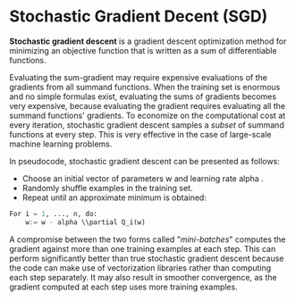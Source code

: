  # Stochastic Gradient Decent (SGD)

**Stochastic gradient descent** is a gradient descent optimization method for minimizing an objective function that is written as a sum of differentiable functions.

Evaluating the sum-gradient may require expensive evaluations of the gradients from all summand functions. When the training set is enormous and no simple formulas exist, evaluating the sums of gradients becomes very expensive, because evaluating the gradient requires evaluating all the summand functions' gradients. To economize on the computational cost at every iteration, stochastic gradient descent samples a *subset* of summand functions at every step. This is very effective in the case of large-scale machine learning problems.

In pseudocode, stochastic gradient descent can be presented as follows:
- Choose an initial vector of parameters w and learning rate alpha .
-  Randomly shuffle examples in the training set.
-  Repeat until an approximate minimum is obtained:

```python
For i = 1, ..., n, do:
	w:= w - alpha \\partial Q_i(w)
```

A compromise between the two forms called "*mini-batches*" computes the gradient against more than one training examples at each step. This can perform significantly better than true stochastic gradient descent because the code can make use of vectorization libraries rather than computing each step separately. It may also result in smoother convergence, as the gradient computed at each step uses more training examples.

